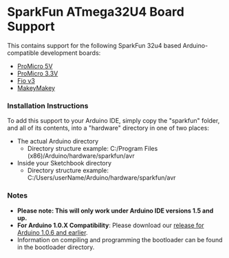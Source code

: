 SparkFun ATmega32U4 Board Support
===========================

This contains support for the following SparkFun 32u4 based Arduino-compatible development boards:
* [ProMicro 5V](https://www.sparkfun.com/products/11098)
* [ProMicro 3.3V](https://www.sparkfun.com/products/10999)
* [Fio v3](https://www.sparkfun.com/products/11520)
* [MakeyMakey](https://www.sparkfun.com/products/11511)

### Installation Instructions

To add this support to your Arduino IDE, simply copy the "sparkfun" folder, and all of its contents, into a "hardware" directory in one of two
places:
* The actual Arduino directory
	* Directory structure example: C:/Program Files (x86)/Arduino/hardware/sparkfun/avr
* Inside your Sketchbook directory
	* Directory structure example: C:/Users/userName/Arduino/hardware/sparkfun/avr

### Notes
	
* **Please note: This will only work under Arduino IDE versions 1.5 and up.**
* **For Arduino 1.0.X Compatibility**: Please download our [release for Arduino 1.0.6 and earlier](https://github.com/sparkfun/SF32u4_boards/releases/tag/pre-1.6).
* Information on compiling and programming the bootloader can be found in the bootloader directory.
